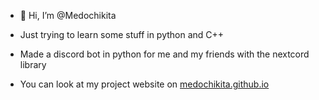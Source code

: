 - 👋 Hi, I’m @Medochikita

- Just trying to learn some stuff in python and C++

- Made a discord bot in python for me and my friends with the nextcord library

- You can look at my project website on [medochikita.github.io](medochikita.github.io)
